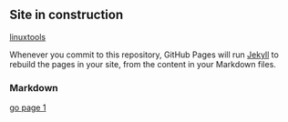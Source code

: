 ## Site in construction

[linuxtools](LinuxAndTools.html)


Whenever you commit to this repository, GitHub Pages will run [Jekyll](https://jekyllrb.com/) to rebuild the pages in your site, from the content in your Markdown files.

### Markdown
[go page 1](page1.html) 






